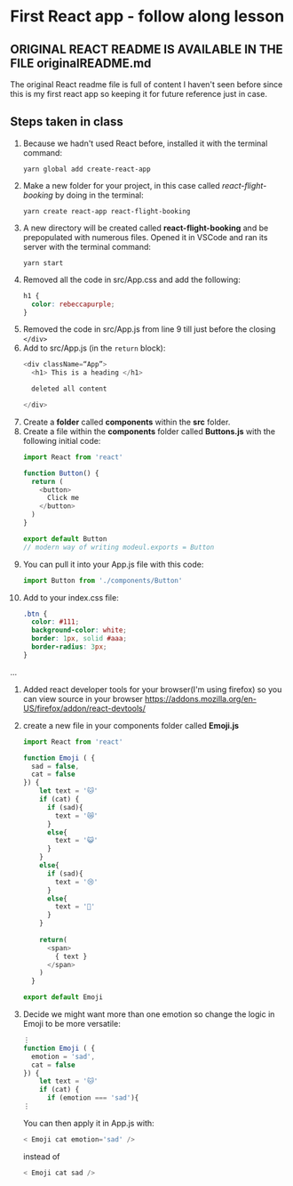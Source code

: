 # First React app - follow along lesson

## ORIGINAL REACT README IS AVAILABLE IN THE FILE originalREADME.md
The original React readme file is full of content I haven't seen before since this is my first react app so keeping it for future reference just in case.

## Steps taken in class

1. Because we hadn't used React before, installed it with the terminal command:
    ```
    yarn global add create-react-app
    ```
1. Make a new folder for your project, in this case called *react-flight-booking* by doing in the terminal:
    ```
    yarn create react-app react-flight-booking
    ```
1. A new directory will be created called **react-flight-booking** and be prepopulated with numerous files. Opened it in VSCode and ran its server with the terminal command: 
    ```
    yarn start
    ```
1. Removed all the code in src/App.css and add the following:
    ```css
    h1 {
      color: rebeccapurple;
    }
    ```
1. Removed the code in src/App.js from line 9 till just before the closing `</div>`
1. Add to src/App.js (in the `return` block):
    ```javascript
    <div className=“App”>
      <h1> This is a heading </h1>
    
      deleted all content

    </div>
    ```
1. Create a **folder** called **components** within the **src** folder.
1. Create a file within the **components** folder called **Buttons.js** with the following initial code:
    ```javascript
    import React from 'react'

    function Button() {
      return (
        <button>
          Click me 
        </button>
      )
    }

    export default Button
    // modern way of writing modeul.exports = Button
    ```
1. You can pull it into your App.js file with this code:
    ```javascript
    import Button from './components/Button'
    ```
1. Add to your index.css file:
    ```css
    .btn {
      color: #111;
      background-color: white;
      border: 1px, solid #aaa;
      border-radius: 3px;
    }
    ```

...

1. Added react developer tools for your browser(I'm using firefox) so you can view source in your browser https://addons.mozilla.org/en-US/firefox/addon/react-devtools/

1. create a new file in your components folder called **Emoji.js**
    ```javascript
    import React from 'react'

    function Emoji ( {
      sad = false,
      cat = false
    }) {
        let text = '🐱'
        if (cat) {
          if (sad){
            text = '😿'
          }
          else{
            text = '😺'
          }
        }
        else{
          if (sad){
            text = '😢'
          }
          else{
            text = '🙂'
          }
        }
      
        return(
          <span>
            { text }
          </span>
        )
      } 

    export default Emoji
    ```
1. Decide we might want more than one emotion so change the logic in Emoji to be more versatile:
    ```javascript
    ⋮
    function Emoji ( {
      emotion = 'sad',
      cat = false
    }) {
        let text = '🐱'
        if (cat) {
          if (emotion === 'sad'){
    ⋮
    ```
    You can then apply it in App.js with:
    ```javascript
    < Emoji cat emotion='sad' />
    ```
    instead of 
    ```javascript
    < Emoji cat sad />
    ```

